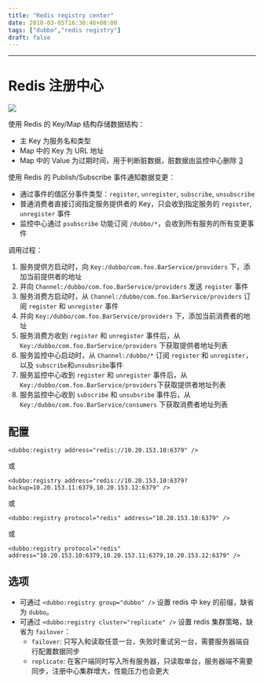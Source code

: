 ```yaml
---
title: "Redis registry center"
date: 2018-03-05T16:30:46+08:00
tags: ["dubbo","redis registry"]
draft: false
---
```


------------------

# Redis 注册中心

![](https://xuxifu-blog-img.oss-cn-beijing.aliyuncs.com/post/dubbo/image/20180302_redis.png)

使用 Redis 的 Key/Map 结构存储数据结构：

- 主 Key 为服务名和类型
- Map 中的 Key 为 URL 地址
- Map 中的 Value 为过期时间，用于判断脏数据，脏数据由监控中心删除 [3](http://dubbo.io/books/dubbo-user-book/references/registry/redis.html#fn_3)

使用 Redis 的 Publish/Subscribe 事件通知数据变更：

- 通过事件的值区分事件类型：`register`, `unregister`, `subscribe`, `unsubscribe`
- 普通消费者直接订阅指定服务提供者的 Key，只会收到指定服务的 `register`, `unregister` 事件
- 监控中心通过 `psubscribe` 功能订阅 `/dubbo/*`，会收到所有服务的所有变更事件

调用过程：

1. 服务提供方启动时，向 `Key:/dubbo/com.foo.BarService/providers` 下，添加当前提供者的地址
2. 并向 `Channel:/dubbo/com.foo.BarService/providers` 发送 `register` 事件
3. 服务消费方启动时，从 `Channel:/dubbo/com.foo.BarService/providers` 订阅 `register` 和 `unregister` 事件
4. 并向 `Key:/dubbo/com.foo.BarService/providers` 下，添加当前消费者的地址
5. 服务消费方收到 `register` 和 `unregister` 事件后，从 `Key:/dubbo/com.foo.BarService/providers` 下获取提供者地址列表
6. 服务监控中心启动时，从 `Channel:/dubbo/*` 订阅 `register` 和 `unregister`，以及 `subscribe`和`unsubsribe`事件
7. 服务监控中心收到 `register` 和 `unregister` 事件后，从 `Key:/dubbo/com.foo.BarService/providers`下获取提供者地址列表
8. 服务监控中心收到 `subscribe` 和 `unsubsribe` 事件后，从 `Key:/dubbo/com.foo.BarService/consumers` 下获取消费者地址列表

## 配置

```
<dubbo:registry address="redis://10.20.153.10:6379" />

```

或

```
<dubbo:registry address="redis://10.20.153.10:6379?backup=10.20.153.11:6379,10.20.153.12:6379" />

```

或

```
<dubbo:registry protocol="redis" address="10.20.153.10:6379" />

```

或

```
<dubbo:registry protocol="redis" address="10.20.153.10:6379,10.20.153.11:6379,10.20.153.12:6379" />
```

## 选项

- 可通过 `<dubbo:registry group="dubbo" />` 设置 redis 中 key 的前缀，缺省为 `dubbo`。
- 可通过 `<dubbo:registry cluster="replicate" />` 设置 redis 集群策略，缺省为 `failover`：
  - `failover`: 只写入和读取任意一台，失败时重试另一台，需要服务器端自行配置数据同步
  - `replicate`: 在客户端同时写入所有服务器，只读取单台，服务器端不需要同步，注册中心集群增大，性能压力也会更大